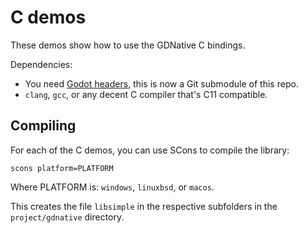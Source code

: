# C demos

These demos show how to use the GDNative C bindings.

Dependencies:
 * You need [Godot headers](https://github.com/godotengine/godot-headers),
   this is now a Git submodule of this repo.
 * `clang`, `gcc`, or any decent C compiler that's C11 compatible.

## Compiling

For each of the C demos, you can use SCons to compile the library:

```
scons platform=PLATFORM
```

Where PLATFORM is: `windows`, `linuxbsd`, or `macos`.

This creates the file `libsimple` in the respective
subfolders in the `project/gdnative` directory.
